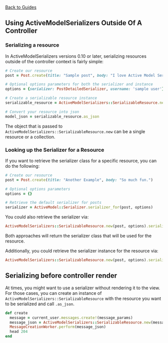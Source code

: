 [Back to Guides](../README.md)

## Using ActiveModelSerializers Outside Of A Controller

### Serializing a resource

In ActiveModelSerializers versions 0.10 or later, serializing resources outside of the controller context is fairly simple:

```ruby
# Create our resource
post = Post.create(title: "Sample post", body: "I love Active Model Serializers!")

# Optional options parameters for both the serializer and instance
options = {serializer: PostDetailedSerializer, username: 'sample user'}

# Create a serializable resource instance
serializable_resource = ActiveModelSerializers::SerializableResource.new(post, options)

# Convert your resource into json
model_json = serializable_resource.as_json
```
The object that is passed to `ActiveModelSerializers::SerializableResource.new` can be a single resource or a collection.

### Looking up the Serializer for a Resource

If you want to retrieve the serializer class for a specific resource, you can do the following:

```ruby
# Create our resource
post = Post.create(title: "Another Example", body: "So much fun.")

# Optional options parameters
options = {}

# Retrieve the default serializer for posts
serializer = ActiveModel::Serializer.serializer_for(post, options)
```

You could also retrieve the serializer via:

```ruby
ActiveModelSerializers::SerializableResource.new(post, options).serializer
```

Both approaches will return the serializer class that will be used for the resource.

Additionally, you could retrieve the serializer instance for the resource via:

```ruby
ActiveModelSerializers::SerializableResource.new(post, options).serializer_instance
```

## Serializing before controller render

At times, you might want to use a serializer without rendering it to the view. For those cases, you can create an instance of `ActiveModelSerializers::SerializableResource` with
the resource you want to be serialized and call `.as_json`.

```ruby
def create
  message = current_user.messages.create!(message_params)
  message_json = ActiveModelSerializers::SerializableResource.new(message).as_json
  MessageCreationWorker.perform(message_json)
  head 204
end
```
